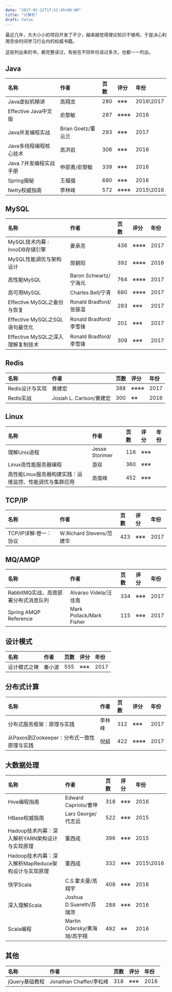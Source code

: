 ```yaml
---
date: "2017-02-12T17:51:45+08:00"
title: "计算机"
draft: false
---
```


最近几年，大大小小的项目开发了不少，越来越觉得理论知识不够用，于是决心利用空余时间学习行业内的权威书籍。

这些列出来的书，都完整读过，有些在不同年份读过多次，也都一一列出。

## Java
| 名称                | 作者              | 页数   | 评分   | 年份        |
| :---------------- | :-------------- | :--- | :--- | :-------- |
| Java虚拟机精讲         | 高翔龙             | 280  | ※※※  | 2016\2017 |
| Effective Java中文版 | 俞黎敏             | 287  | ※※※※ | 2016      |
| Java并发编程实战        | Brian Goetz/董云兰 | 293  | ※※※  | 2017      |
| Java多线程编程核心技术     | 高洪岩             | 306  | ※※※  | 2016      |
| Java 7并发编程实战手册    | 申邵勇/俞黎敏         | 339  | ※※※  | 2016      |
| Spring揭秘          | 王福强             | 680  | ※※※  | 2016      |
| Netty权威指南         | 李林峰             | 572  | ※※※※ | 2015\2016 |

## MySQL
| 名称                       | 作者                  | 页数   | 评分   | 年份   |
| :----------------------- | :------------------ | :--- | :--- | :--- |
| MySQL技术内幕 : InnoDB存储引擎   | 姜承尧                 | 436  | ※※※※ | 2017 |
| MySQL性能调优与架构设计           | 简朝阳                 | 392  | ※※※※ | 2016 |
| 高性能MySQL                 | Baron Schwartz/宁海元  | 764  | ※※※※ | 2017 |
| 高可用MySQL                 | Charles Bell/宁青     | 680  | ※※※※ | 2017 |
| Effective MySQL之备份与恢复    | Ronald Bradford/张骏温 | 283  | ※※※  | 2017 |
| Effective MySQL之SQL语句最优化 | Ronald Bradford/李雪锋 | 201  | ※※※  | 2017 |
| Effective MySQL之深入理解复制技术 | Ronald Bradford/李雪锋 | 309  | ※※※  | 2017 |

## Redis
| 名称         | 作者                    | 页数   | 评分   | 年份   |
| :--------- | :-------------------- | :--- | :--- | :--- |
| Redis设计与实现 | 黄建宏                   | 388  | ※※※※ | 2017 |
| Redis实战    | Josiah L. Carlson/黄建宏 | 300  | ※※   | 2016 |

## Linux
| 名称                             | 作者             | 页数   | 评分   | 年份   |
| :----------------------------- | :------------- | :--- | :--- | :--- |
| 理解Unix进程                       | Jesse Storimer | 116  | ※※※  |      |
| Linux高性能服务器编程                  | 游双             | 360  | ※※※  |      |
| 高性能Linux服务器构建实践：运维监控、性能调优与集群应用 | 高俊峰            | 452  | ※※※  |      |

## TCP/IP
| 名称             | 作者                    | 页数   | 评分   | 年份   |
| :------------- | :-------------------- | :--- | :--- | :--- |
| TCP/IP详解·卷一：协议 | W.Richard Stevens/范建华 | 423  | ※※※  | 2017 |


## MQ/AMQP
| 名称                     | 作者                       | 页数   | 评分   | 年份   |
| :--------------------- | :----------------------- | :--- | :--- | :--- |
| RabbitMQ实战，高效部署分布式消息队列 | Alvarao Videla/汪佳南       | 334  | ※※※  | 2017 |
| Spring AMQP Reference  | Mark Pollack/Mark Fisher | 115  | ※※※  | 2017 |

## 设计模式
| 名称     | 作者   | 页数   | 评分   | 年份   |
| :----- | :--- | :--- | :--- | :--- |
| 设计模式之禅 | 秦小波  | 555  | ※※※  | 2017 |

## 分布式计算
| 名称                           | 作者   | 页数   | 评分   | 年份   |
| :--------------------------- | :--- | :--- | :--- | :--- |
| 分布式服务框架：原理与实践                | 李林峰  | 312  | ※※※  | 2017 |
| 从Paxos到Zookeeper：分布式一致性原理与实践 | 倪超   | 422  | ※※※※ | 2017 |

## 大数据处理
| 名称                                | 作者                     | 页数   | 评分   | 年份        |
| :-------------------------------- | :--------------------- | :--- | :--- | :-------- |
| Hive编程指南                          | Edward Capriolo/曹坤     | 318  | ※※※  | 2016      |
| HBase权威指南                         | Lars George/代志远        | 522  | ※※※  | 2015      |
| Hadoop技术内幕：深入解析YARN架构设计与实现原理      | 董西成                    | 396  | ※※※  | 2015      |
| Hadoop技术内幕：深入解析MapReduce架构设计与实现原理 | 董西成                    | 332  | ※※※  | 2015\2016 |
| 快学Scala                           | C.S.霍夫曼/高翔宇            | 408  | ※※※  | 2016      |
| 深入理解Scala                         | Joshua D.Suereth/苏瑞茨   | 288  | ※※※  | 2016      |
| Scala编程                           | Martin Odersky/黄海旭/高宇翔 | 492  | ※※   | 2016      |

## 其他
| 名称         | 作者                   | 页数   | 评分   | 年份   |
| :--------- | :------------------- | :--- | :--- | :--- |
| jQuery基础教程 | Jonathan Chaffer/李松峰 | 318  | ※※※  | 2016 |
